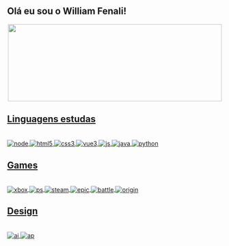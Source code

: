 ## Olá eu sou o William Fenali!
<div align="center">
  <a href="https://github.com/williamfenali">
  <img height="180em" width="500em" src="https://github-readme-stats.vercel.app/api?username=williamfenali&show_icons=true&theme=dracula&include_all_commits=true&count_private=true"/>
</div>

## Linguagens estudas
<div style="display: inline_block"><br>
  <img align="center" alt="node" src="https://img.shields.io/badge/Node.js-43853D?style=for-the-badge&logo=node.js&logoColor=white"/>
  <img align="center" alt="html5" src="https://img.shields.io/badge/HTML5-E34F26?style=for-the-badge&logo=html5&logoColor=white"/>
  <img align="center" alt="css3" src="https://img.shields.io/badge/CSS3-1572B6?style=for-the-badge&logo=css3&logoColor=white"/>
  <img align="center" alt="vue3" src="https://img.shields.io/badge/Vue.js-35495E?style=for-the-badge&logo=vue.js&logoColor=4FC08D"/>
  <img align="center" alt="js" src="https://img.shields.io/badge/JavaScript-F7DF1E?style=for-the-badge&logo=javascript&logoColor=black"/>
  <img align="center" alt="java" src="https://img.shields.io/badge/Java-ED8B00?style=for-the-badge&logo=java&logoColor=white"/>
  <img align="center" alt="python" src="https://img.shields.io/badge/Python-14354C?style=for-the-badge&logo=python&logoColor=white"/>
</div>

## Games
<div style="display: inline_block"><br>
  <img align="center" alt="xbox" src="https://img.shields.io/badge/Xbox-107C10?style=for-the-badge&logo=xbox&logoColor=white"/>
  <img align="center" alt="ps" src="https://img.shields.io/badge/PlayStation-003791?style=for-the-badge&logo=playstation&logoColor=white"/>
  <img align="center" alt="steam" src="https://img.shields.io/badge/Steam-000000?style=for-the-badge&logo=steam&logoColor=white"/>
  <img align="center" alt="epic" src="https://img.shields.io/badge/Epic%20Games-313131?style=for-the-badge&logo=Epic%20Games&logoColor=white"/>
  <img align="center" alt="battle" src="https://img.shields.io/badge/Battle.net-000?style=for-the-badge&logo=battle.net&logoColor=148EFF"/>
  <img align="center" alt="origin" src="https://img.shields.io/badge/Origin-148EFF?style=for-the-badge&logo=origin&logoColor=white"/>
</div>

## Design
<div style="display: inline_block"><br>
  <img align="center" alt="ai" src="https://img.shields.io/badge/Adobe%20Illustrator-FF9A00?style=for-the-badge&logo=adobe%20illustrator&logoColor=white"/>
  <img align="center" alt="ap" src="https://img.shields.io/badge/Adobe%20Photoshop-31A8FF?style=for-the-badge&logo=Adobe%20Photoshop&logoColor=black"/>
</div>
